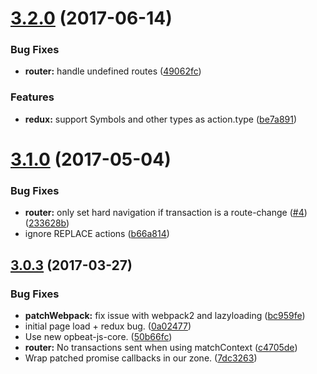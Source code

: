 <a name="3.2.0"></a>
# [3.2.0](https://github.com/opbeat/opbeat-react/compare/v3.1.0...v3.2.0) (2017-06-14)


### Bug Fixes

* **router:** handle undefined routes ([49062fc](https://github.com/opbeat/opbeat-react/commit/49062fc))


### Features

* **redux:** support Symbols  and other types as action.type ([be7a891](https://github.com/opbeat/opbeat-react/commit/be7a891))



<a name="3.1.0"></a>
# [3.1.0](https://github.com/opbeat/opbeat-react/compare/3.0.3...v3.1.0) (2017-05-04)


### Bug Fixes

* **router:** only set hard navigation if transaction is a route-change ([#4](https://github.com/opbeat/opbeat-react/issues/4)) ([233628b](https://github.com/opbeat/opbeat-react/commit/233628b))
* ignore REPLACE actions ([b66a814](https://github.com/opbeat/opbeat-react/commit/b66a814))



<a name="3.0.3"></a>
## [3.0.3](https://github.com/opbeat/opbeat-react/compare/0.0.22...3.0.3) (2017-03-27)


### Bug Fixes

* **patchWebpack:** fix issue with webpack2 and lazyloading ([bc959fe](https://github.com/opbeat/opbeat-react/commit/bc959fe))
* initial page load + redux bug. ([0a02477](https://github.com/opbeat/opbeat-react/commit/0a02477))
* Use new opbeat-js-core. ([50b66fc](https://github.com/opbeat/opbeat-react/commit/50b66fc))
* **router:** No transactions sent when using matchContext ([c4705de](https://github.com/opbeat/opbeat-react/commit/c4705de))
* Wrap patched promise callbacks in our zone. ([7dc3263](https://github.com/opbeat/opbeat-react/commit/7dc3263))

